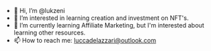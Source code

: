 - 👋 Hi, I’m @lukzeni
- 👀 I’m interested in learning creation and investment on NFT's.
- 🌱 I’m currently learning Affiliate Marketing, but I'm interested about learning other resources.
- 📫 How to reach me: luccadelazzari@outlook.com

<!---
lukzeni/lukzeni is a ✨ special ✨ repository because its `README.md` (this file) appears on your GitHub profile.
You can click the Preview link to take a look at your changes.
--->
